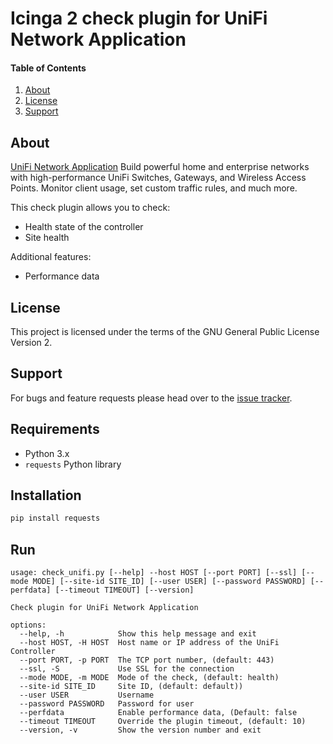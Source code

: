 # Icinga 2 check plugin for UniFi Network Application

#### Table of Contents

1. [About](#about)
2. [License](#license)
3. [Support](#support)

## About

[UniFi Network Application](https://www.ui.com/) Build powerful home and
enterprise networks with high-performance UniFi Switches, Gateways, and
Wireless Access Points. Monitor client usage, set custom traffic rules,
and much more.

This check plugin allows you to check:

* Health state of the controller
* Site health

Additional features:

* Performance data

## License

This project is licensed under the terms of the
GNU General Public License Version 2.

## Support

For bugs and feature requests please head over to the
[issue tracker](https://github.com/hardoverflow/check-unifi/issues).

## Requirements

* Python 3.x
* `requests` Python library

## Installation

```bash
pip install requests
```

## Run

```
usage: check_unifi.py [--help] --host HOST [--port PORT] [--ssl] [--mode MODE] [--site-id SITE_ID] [--user USER] [--password PASSWORD] [--perfdata] [--timeout TIMEOUT] [--version]

Check plugin for UniFi Network Application

options:
  --help, -h            Show this help message and exit
  --host HOST, -H HOST  Host name or IP address of the UniFi Controller
  --port PORT, -p PORT  The TCP port number, (default: 443)
  --ssl, -S             Use SSL for the connection
  --mode MODE, -m MODE  Mode of the check, (default: health)
  --site-id SITE_ID     Site ID, (default: default))
  --user USER           Username
  --password PASSWORD   Password for user
  --perfdata            Enable performance data, (Default: false
  --timeout TIMEOUT     Override the plugin timeout, (default: 10)
  --version, -v         Show the version number and exit
```
